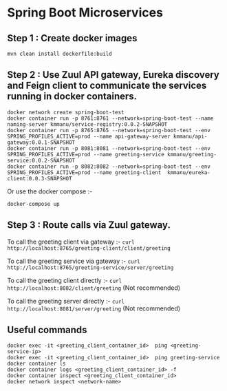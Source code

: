 # Spring Boot Microservices

## Step 1  : Create docker images

`mvn clean install dockerfile:build`

## Step 2  : Use Zuul API gateway, Eureka discovery and Feign client to communicate the services running in docker containers.

```
docker network create spring-boot-test
docker container run -p 8761:8761 --network=spring-boot-test --name naming-server kmmanu/service-registry:0.0.2-SNAPSHOT
docker container run -p 8765:8765 --network=spring-boot-test --env SPRING_PROFILES_ACTIVE=prod --name api-gateway-server kmmanu/api-gateway:0.0.1-SNAPSHOT
docker container run -p 8081:8081 --network=spring-boot-test --env SPRING_PROFILES_ACTIVE=prod --name greeting-service kmmanu/greeting-service:0.0.2-SNAPSHOT
docker container run -p 8082:8082 --network=spring-boot-test --env SPRING_PROFILES_ACTIVE=prod --name greeting-client  kmmanu/eureka-client:0.0.3-SNAPSHOT
```

Or use the docker compose :-


```
docker-compose up

```

## Step 3  : Route calls via Zuul gateway.

To call the greeting client via gateway :- `curl http://localhost:8765/greeting-client/client/greeting`

To call the greeting service via gateway :- `curl http://localhost:8765/greeting-service/server/greeting`    

To call the greeting client directly :- `curl http://localhost:8082/client/greeting`  (Not recommended)

To call the greeting server directly :-  `curl http://localhost:8081/server/greeting` (Not recommended)

## Useful commands
```
docker exec -it <greeting_client_container_id>  ping <greeting-service-ip>
docker exec -it <greeting_client_container_id>  ping greeting-service
docker container ls
docker container logs <greeting_client_container_id> -f
docker container inspect <greeting_client_container_id>
docker network inspect <network-name>
```

